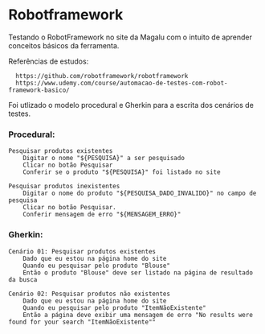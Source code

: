 # Robotframework
Testando o RobotFramework no site da Magalu com o intuito de aprender conceitos básicos da ferramenta.

Referências de estudos:
      
      https://github.com/robotframework/robotframework
      https://www.udemy.com/course/automacao-de-testes-com-robot-framework-basico/

Foi utlizado o modelo procedural e Gherkin para a escrita dos cenários de testes.

### Procedural:
```
Pesquisar produtos existentes
    Digitar o nome "${PESQUISA}" a ser pesquisado
    Clicar no botão Pesquisar
    Conferir se o produto "${PESQUISA}" foi listado no site

Pesquisar produtos inexistentes
    Digitar o nome do produto "${PESQUISA_DADO_INVALIDO}" no campo de pesquisa
    Clicar no botão Pesquisar.
    Conferir mensagem de erro "${MENSAGEM_ERRO}"
```

### Gherkin:
```
Cenário 01: Pesquisar produtos existentes
    Dado que eu estou na página home do site
    Quando eu pesquisar pelo produto "Blouse"
    Então o produto "Blouse" deve ser listado na página de resultado da busca

Cenário 02: Pesquisar produtos não existentes
    Dado que eu estou na página home do site
    Quando eu pesquisar pelo produto "ItemNãoExistente"
    Então a página deve exibir uma mensagem de erro "No results were found for your search "ItemNãoExistente""
```
